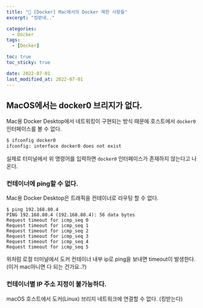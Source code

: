 ```yaml
---
title: "🐳 [Docker] Mac에서의 Docker 제한 사항들"
excerpt: "킹받네.."

categories:
  - Docker
tags:
  - [Docker]

toc: true
toc_sticky: true

date: 2022-07-01
last_modified_at: 2022-07-01
---
```


## MacOS에서는 docker0 브리지가 없다.

Mac용 Docker Desktop에서 네트워킹이 구현되는 방식 때문에 호스트에서 `docker0` 인터페이스를 볼 수 없다.

```bash
$ ifconfig docker0
ifconfig: interface docker0 does not exist
```

실제로 터미널에서 위 명령어를 입력하면 `docker0` 인터페이스가 존재하지 않는다고 나온다.

### 컨테이너에 ping할 수 없다.

Mac용 Docker Desktop은 트래픽을 컨테이너로 라우팅 할 수 없다.

```
$ ping 192.168.80.4
PING 192.168.80.4 (192.168.80.4): 56 data bytes
Request timeout for icmp_seq 0
Request timeout for icmp_seq 1
Request timeout for icmp_seq 2
Request timeout for icmp_seq 3
Request timeout for icmp_seq 4
Request timeout for icmp_seq 5
```

위처럼 로컬 터미널에서 도커 컨테이너 내부 ip로 ping을 보내면 timeout이 발생한다. (이거 mac아니면 다 되는 건가요..?)

### 컨테이너별 IP 주소 지정이 불가능하다.

macOS 호스트에서 도커(Linux) 브리지 네트워크에 연결할 수 없다. (킹받는다)
